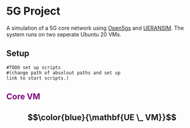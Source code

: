 # 5G Project

A simulation of a 5G core network using [Open5gs](https://open5gs.org/open5gs/about/) and [UERANSIM](https://github.com/aligungr/UERANSIM). The system runs on two seperate Ubuntu 20 VMs.

## Setup 
```
#TODO set up scripts 
#(change path of absolout paths and set up 
link to start scripts.)
```

## <span style="color: Purple;">Core VM</span>



## $$\color{blue}{\mathbf{UE \_ VM}}$$

